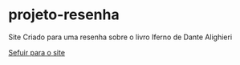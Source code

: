# projeto-resenha

Site Criado para uma resenha sobre o livro Iferno de Dante Alighieri

<a href="https://maxsuelismark.github.io/projeto-resenha/resenha.html" target="_blank">Sefuir para o site</a>